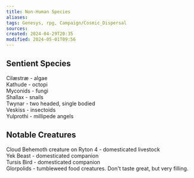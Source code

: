 ```yaml
---
title: Non-Human Species
aliases: 
tags: Genesys, rpg, Campaign/Cosmic_Dispersal
sources:
created: 2024-04-29T20:35
modified: 2024-05-01T09:56
---
```


## Sentient Species

Cilæstræ -  algae  
Kathude -  octopi  
Myconids -  fungi  
Shallax - snails  
Twynar - two headed, single bodied  
Veskiss - insectoids  
Yulprothi - millipede angels  

## Notable Creatures

Cloud Behemoth creature on Ryton 4 - domesticated livestock  
Yek Beast - domesticated companion  
Tursis Bird - domesticated companion  
Glorpolids - tumbleweed food creatures. Don't taste great, but very filling.
